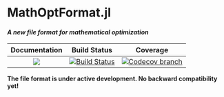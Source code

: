 # MathOptFormat.jl
#### _A new file format for mathematical optimization_

| **Documentation** | **Build Status** | **Coverage** |
|:-----------------:|:--------------------:|:----------------:|
| [![][docs-latest-img]][docs-latest-url] | [![Build Status][build-img]][build-url] | [![Codecov branch][codecov-img]][codecov-url]

**The file format is under active development. No backward compatibility yet!**

[docs-latest-img]: https://img.shields.io/badge/docs-latest-blue.svg
[docs-latest-url]: https://odow.github.io/MathOptFormat.jl/build/index.html

[build-img]: https://travis-ci.org/odow/MathOptFormat.jl.svg?branch=master
[build-url]: https://travis-ci.org/odow/MathOptFormat.jl

[codecov-img]: https://codecov.io/github/odow/MathOptFormat.jl/coverage.svg?branch=master
[codecov-url]: https://codecov.io/github/odow/MathOptFormat.jl?branch=master
